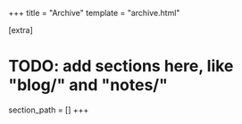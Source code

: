 +++
title = "Archive"
template = "archive.html"

[extra]
# TODO: add sections here, like "blog/" and "notes/"
section_path = []
+++
